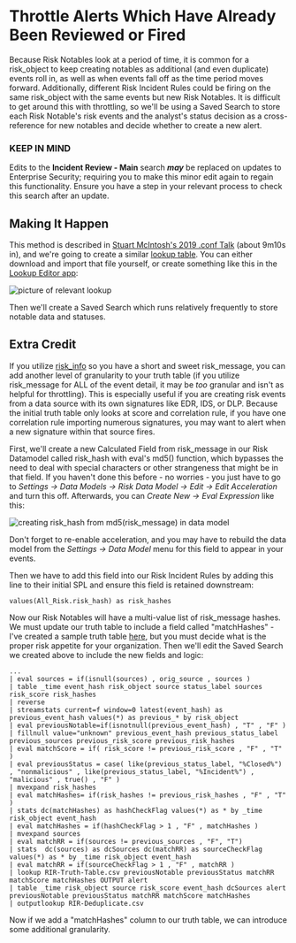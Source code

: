 # Throttle Alerts Which Have Already Been Reviewed or Fired

Because Risk Notables look at a period of time, it is common for a risk_object to keep creating notables as additional (and even duplicate) events roll in, as well as when events fall off as the time period moves forward. Additionally, different Risk Incident Rules could be firing on the same risk_object with the same events but new Risk Notables. It is difficult to get around this with throttling, so we'll be using a Saved Search to store each Risk Notable's risk events and the analyst's status decision as a cross-reference for new notables and decide whether to create a new alert.

### KEEP IN MIND
Edits to the **Incident Review - Main** search ***may*** be replaced on updates to Enterprise Security; requiring you to make this minor edit again to regain this functionality. Ensure you have a step in your relevant process to check this search after an update.

## Making It Happen
This method is described in [Stuart McIntosh's 2019 .conf Talk](https://conf.splunk.com/files/2019/recordings/SEC1908.mp4) (about 9m10s in), and we're going to create a similar [lookup table](https://github.com/splunk/rba/blob/main/searches/assets/RIR-Truth-Table.csv). You can either download and import that file yourself, or create something like this in the [Lookup Editor app](https://splunkbase.splunk.com/app/1724):

![picture of relevant lookup](https://github.com/splunk/rba/blob/main/searches/assets/truth_table.png)

Then we'll create a Saved Search which runs relatively frequently to store notable data and statuses.

## Extra Credit

If you utilize [risk_info](https://github.com/splunk/rba/blob/main/searches/risk_info_event_detail.md) so you have a short and sweet risk_message, you can add another level of granularity to your truth table (if you utilize risk_message for ALL of the event detail, it may be *too* granular and isn't as helpful for throttling). This is especially useful if you are creating risk events from a data source with its own signatures like EDR, IDS, or DLP. Because the initial truth table only looks at score and correlation rule, if you have one correlation rule importing numerous signatures, you may want to alert when a new signature within that source fires.

First, we'll create a new Calculated Field from risk_message in our Risk Datamodel called risk_hash with eval's md5() function, which bypasses the need to deal with special characters or other strangeness that might be in that field. If you haven't done this before - no worries - you just have to go to *Settings -> Data Models -> Risk Data Model -> Edit -> Edit Acceleration* and turn this off. Afterwards, you can *Create New -> Eval Expression* like this:

![creating risk_hash from md5(risk_message) in data model](https://github.com/splunk/rba/blob/main/searches/assets/calcfield_riskhash.png)

Don't forget to re-enable acceleration, and you may have to rebuild the data model from the *Settings -> Data Model* menu for this field to appear in your events.

Then we have to add this field into our Risk Incident Rules by adding this line to their initial SPL and ensure this field is retained downstream:

```
values(All_Risk.risk_hash) as risk_hashes
```

Now our Risk Notables will have a multi-value list of risk_message hashes. We must update our truth table to include a field called "matchHashes" - I've created a sample truth table [here](https://github.com/splunk/rba/blob/main/searches/assets/RIR-Truth-Table-Hashes.csv), but you must decide what is the proper risk appetite for your organization. Then we'll edit the Saved Search we created above to include the new fields and logic:

```
...
| eval sources = if(isnull(sources) , orig_source , sources ) 
| table _time event_hash risk_object source status_label sources risk_score risk_hashes
| reverse
| streamstats current=f window=0 latest(event_hash) as previous_event_hash values(*) as previous_* by risk_object
| eval previousNotable=if(isnotnull(previous_event_hash) , "T" , "F" )
| fillnull value="unknown" previous_event_hash previous_status_label previous_sources previous_risk_score previous_risk_hashes 
| eval matchScore = if( risk_score != previous_risk_score , "F" , "T" ) 
| eval previousStatus = case( like(previous_status_label, "%Closed%") , "nonmalicious" , like(previous_status_label, "%Incident%") , "malicious" , true() , "F" )
| mvexpand risk_hashes
| eval matchHashes= if(risk_hashes != previous_risk_hashes , "F" , "T" )
| stats dc(matchHashes) as hashCheckFlag values(*) as * by _time risk_object event_hash 
| eval matchHashes = if(hashCheckFlag > 1 , "F" , matchHashes )
| mvexpand sources
| eval matchRR = if(sources != previous_sources , "F", "T")
| stats  dc(sources) as dcSources dc(matchRR) as sourceCheckFlag values(*) as * by _time risk_object event_hash
| eval matchRR = if(sourceCheckFlag > 1 , "F" , matchRR )
| lookup RIR-Truth-Table.csv previousNotable previousStatus matchRR matchScore matchHashes OUTPUT alert
| table _time risk_object source risk_score event_hash dcSources alert previousNotable previousStatus matchRR matchScore matchHashes
| outputlookup RIR-Deduplicate.csv
```

Now if we add a "matchHashes" column to our truth table, we can introduce some additional granularity.

